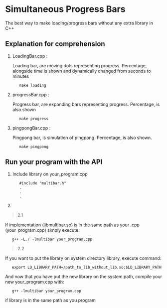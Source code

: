 # Simultaneous Progress Bars

The best way to make loading/progress bars without any extra library in C++

## Explanation for comprehension 

1. LoadingBar.cpp :
   
   Loading bar, are moving dots representing progress.
   Percentage, alongside time is shown and dynamically 
   changed from seconds to minutes

   ```
      make loading
   ```

2. progressBar.cpp :
   
   Progress bar, are expanding bars representing progress.
   Percentage, is also shown

   ```
      make progress
   ```

3. pingpongBar.cpp :
   
   Pingpong bar, is simulation of pingpong.
   Percentage, is also shown.

   ```
      make pingpong
   ```

## Run your program with the API
   
1.
   Include library on your_program.cpp
   ```
      #include "multibar.h"
      .
      .
      .

   ```

2.
> 2.1

   If implementation (libmultibar.so) is in the same path as your .cpp (your_program.cpp) simply execute:
   ```
      g++ -L./ -lmultibar your_program.cpp
   ```

> 2.2

   If you want to put the library on system directory library, execute
   command:
   ```
      export LD_LIBRARY_PATH=/path_to_lib_without_lib.so:$LD_LIBRARY_PATH
   ``` 

   And now that you have put the new library on the system path, compile your 
   new your_program.cpp with: 
   ```
      g++ -lmultibar your_program.cpp
   ```  
   if library is in the same path as you program
    